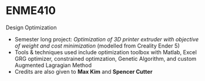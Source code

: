 # ENME410
Design Optimization
* Semester long project: *Optimization of 3D printer extruder with objective of weight and cost minimization* (modelled from Creality Ender 5)
* Tools & techniques used include optimization toolbox with Matlab, Excel GRG optimizer, constrained optimzation, Genetic Algorithm, and custom Augmented Lagragian Method
* Credits are also given to **Max Kim** and **Spencer Cutter**
